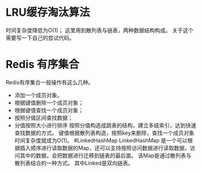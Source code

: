 # LRU缓存淘汰算法
时间复杂度降低为O(1)；
这里用到散列表与链表，两种数据结构构成。
关于这个需要写一下自己的尝试代码。
# Redis 有序集合
Redis有序集合一般操作有这么几种。
- 添加一个成员对象。
- 根据键值删除一个成员对象；
- 根据键值查找一个成员对象；
- 按照分值区间查找数据；
- 分值按照大小进行排序
按照分值构造成跳表的结构，建立多级索引，达到快速查找数据的方式。
键值根据散列表构造，按照key来删除，查找一个成员对象时间复杂度就成为O(1)。
#LinkedHashMap
LinkedHashMap 是一个可以根据插入顺序进行读取数据的Map，还可以支持按照访问数据进行读取数据，访问其中的数据，会把数据进行迁移到链表的最后面。
该Map是通过散列表与散列表结合的一种方式。
其中Linked是双向链表。


